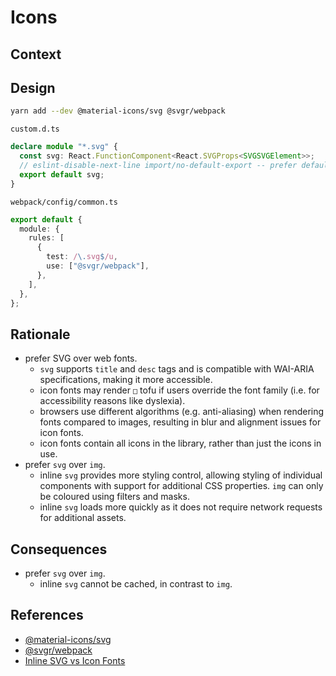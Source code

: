 # Icons

## Context

## Design

```bash
yarn add --dev @material-icons/svg @svgr/webpack
```

`custom.d.ts`

```typescript
declare module "*.svg" {
  const svg: React.FunctionComponent<React.SVGProps<SVGSVGElement>>;
  // eslint-disable-next-line import/no-default-export -- prefer default export to allow easier aliasing
  export default svg;
}
```

`webpack/config/common.ts`

```typescript
export default {
  module: {
    rules: [
      {
        test: /\.svg$/u,
        use: ["@svgr/webpack"],
      },
    ],
  },
};
```

## Rationale

- prefer SVG over web fonts.
  - `svg` supports `title` and `desc` tags and is compatible with WAI-ARIA specifications, making it more accessible.
  - icon fonts may render `□` tofu if users override the font family (i.e. for accessibility reasons like dyslexia).
  - browsers use different algorithms (e.g. anti-aliasing) when rendering fonts compared to images, resulting in blur and alignment issues for icon fonts.
  - icon fonts contain all icons in the library, rather than just the icons in use.
- prefer `svg` over `img`.
  - inline `svg` provides more styling control, allowing styling of individual components with support for additional CSS properties. `img` can only be coloured using filters and masks.
  - inline `svg` loads more quickly as it does not require network requests for additional assets.

## Consequences

- prefer `svg` over `img`.
  - inline `svg` cannot be cached, in contrast to `img`.

## References

- [@material-icons/svg](https://github.com/material-icons/material-icons)
- [@svgr/webpack](https://github.com/gregberge/svgr/tree/main/packages/webpack)
- [Inline SVG vs Icon Fonts](https://css-tricks.com/icon-fonts-vs-svg/)

